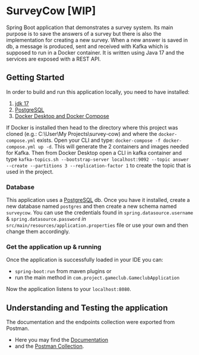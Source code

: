# SurveyCow [WIP]
Spring Boot application that demonstrates a survey system. Its main purpose is to save the answers of a survey but there is also the implementation for creating a new survey. 
When a new answer is saved in db, a message is produced, sent and received with Kafka which is supposed to run in a Docker container. 
It is written using Java 17 and the services are exposed with a REST API.

## Getting Started
In order to build and run this application locally, you need to have installed: 
1) [jdk 17](https://www.oracle.com/java/technologies/downloads)
2) [PostgreSQL](https://www.enterprisedb.com/downloads/postgres-postgresql-downloads) 
3) [Docker Desktop and Docker Compose](https://www.docker.com/products/docker-desktop)

If Docker is installed then head to the directory where this project was cloned (e.g.: C:\User\My Projects\survey-cow) and where the `docker-compose.yml` exists. Open your CLI and type: 
`docker-compose -f docker-compose.yml up -d`. This will generate the 2 containers and images needed for Kafka. 
Then from Docker Desktop open a CLI in kafka container and type `kafka-topics.sh --bootstrap-server localhost:9092 --topic answer --create --partitions 3 --replication-factor 1` to create the topic that is used in the project.

### Database 
This application uses a [PostgreSQL](https://www.enterprisedb.com/downloads/postgres-postgresql-downloads) db. Once you have it installed, create a new database named `postgres` and then create a new schema named `surveycow`.
You can use the credentials found in `spring.datasource.username` & `spring.datasource.password` *in* `src/main/resources/application.properties` file or use your own and then change them accordingly.

### Get the application up & running 
Once the application is successfully loaded in your IDE you can:
- `spring-boot:run` from maven plugins or
- run the main method in `com.project.gameclub.GameclubApplication`

Now the application listens to your `localhost:8080`.

## Understanding and Testing the application
The documentation and the endpoints collection were exported from Postman. 
- Here you may find the [Documentation](https://documenter.getpostman.com/view/7555836/UzR1JN4n)
- and the [Postman Collection](https://github.com/dinos217/game-club/files/8200686/GameClub.Endpoints.postman_collection.zip).
